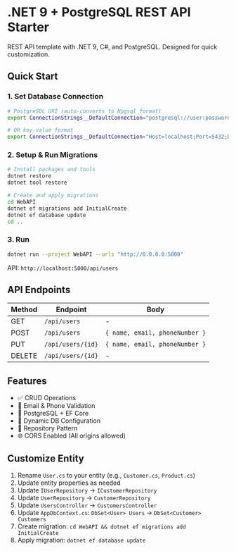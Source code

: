 # .NET 9 + PostgreSQL REST API Starter

REST API template with .NET 9, C#, and PostgreSQL. Designed for quick customization.

## Quick Start

### 1. Set Database Connection
```bash
# PostgreSQL URI (auto-converts to Npgsql format)
export ConnectionStrings__DefaultConnection="postgresql://user:password@host:5432/database"

# OR key-value format
export ConnectionStrings__DefaultConnection="Host=localhost;Port=5432;Database=mydb;Username=postgres;Password=password"
```

### 2. Setup & Run Migrations
```bash
# Install packages and tools
dotnet restore
dotnet tool restore

# Create and apply migrations
cd WebAPI
dotnet ef migrations add InitialCreate
dotnet ef database update
cd ..
```

### 3. Run
```bash
dotnet run --project WebAPI --urls "http://0.0.0.0:5000"
```

API: `http://localhost:5000/api/users`

## API Endpoints

| Method | Endpoint | Body |
|--------|----------|------|
| GET | `/api/users` | - |
| POST | `/api/users` | `{ name, email, phoneNumber }` |
| PUT | `/api/users/{id}` | `{ name, email, phoneNumber }` |
| DELETE | `/api/users/{id}` | - |

## Features

- ✅ CRUD Operations
- 📧 Email & Phone Validation
- 🐘 PostgreSQL + EF Core
- 🔄 Dynamic DB Configuration
- 🎯 Repository Pattern
- 🌐 CORS Enabled (All origins allowed)

## Customize Entity

1. Rename `User.cs` to your entity (e.g., `Customer.cs`, `Product.cs`)
2. Update entity properties as needed
3. Update `IUserRepository` → `ICustomerRepository`
4. Update `UserRepository` → `CustomerRepository`
5. Update `UsersController` → `CustomersController`
6. Update `AppDbContext.cs`: `DbSet<User> Users` → `DbSet<Customer> Customers`
7. Create migration: `cd WebAPI && dotnet ef migrations add InitialCreate`
8. Apply migration: `dotnet ef database update`
 